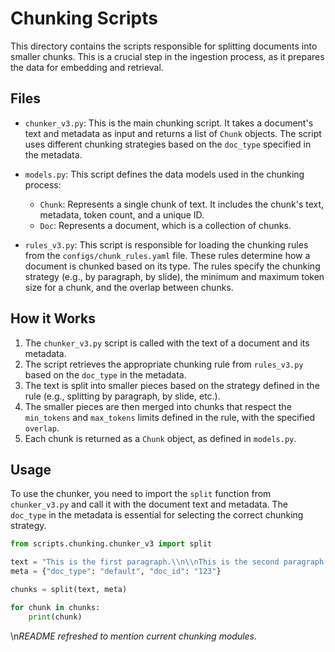# Chunking Scripts

This directory contains the scripts responsible for splitting documents into smaller chunks. This is a crucial step in the ingestion process, as it prepares the data for embedding and retrieval.

## Files

*   `chunker_v3.py`: This is the main chunking script. It takes a document's text and metadata as input and returns a list of `Chunk` objects. The script uses different chunking strategies based on the `doc_type` specified in the metadata.

*   `models.py`: This script defines the data models used in the chunking process:
    *   `Chunk`: Represents a single chunk of text. It includes the chunk's text, metadata, token count, and a unique ID.
    *   `Doc`: Represents a document, which is a collection of chunks.

*   `rules_v3.py`: This script is responsible for loading the chunking rules from the `configs/chunk_rules.yaml` file. These rules determine how a document is chunked based on its type. The rules specify the chunking strategy (e.g., by paragraph, by slide), the minimum and maximum token size for a chunk, and the overlap between chunks.

## How it Works

1.  The `chunker_v3.py` script is called with the text of a document and its metadata.
2.  The script retrieves the appropriate chunking rule from `rules_v3.py` based on the `doc_type` in the metadata.
3.  The text is split into smaller pieces based on the strategy defined in the rule (e.g., splitting by paragraph, by slide, etc.).
4.  The smaller pieces are then merged into chunks that respect the `min_tokens` and `max_tokens` limits defined in the rule, with the specified `overlap`.
5.  Each chunk is returned as a `Chunk` object, as defined in `models.py`.

## Usage

To use the chunker, you need to import the `split` function from `chunker_v3.py` and call it with the document text and metadata. The `doc_type` in the metadata is essential for selecting the correct chunking strategy.

```python
from scripts.chunking.chunker_v3 import split

text = "This is the first paragraph.\\n\\nThis is the second paragraph."
meta = {"doc_type": "default", "doc_id": "123"}

chunks = split(text, meta)

for chunk in chunks:
    print(chunk)
```
\n*README refreshed to mention current chunking modules.*
